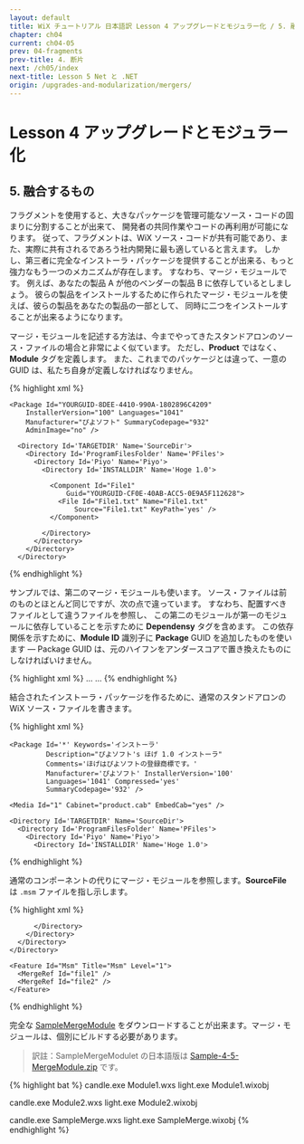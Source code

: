 ```yaml
---
layout: default
title: WiX チュートリアル 日本語訳 Lesson 4 アップグレードとモジュラー化 / 5. 融合するもの
chapter: ch04
current: ch04-05
prev: 04-fragments
prev-title: 4. 断片
next: /ch05/index
next-title: Lesson 5 Net と .NET
origin: /upgrades-and-modularization/mergers/
---
```

# Lesson 4 アップグレードとモジュラー化

## 5. 融合するもの

フラグメントを使用すると、大きなパッケージを管理可能なソース・コードの固まりに分割することが出来て、
開発者の共同作業やコードの再利用が可能になります。
従って、フラグメントは、WiX ソース・コードが共有可能であり、また、実際に共有されるであろう社内開発に最も適していると言えます。
しかし、第三者に完全なインストーラ・パッケージを提供することが出来る、もっと強力なもう一つのメカニズムが存在します。
すなわち、マージ・モジュールです。
例えば、あなたの製品 A が他のベンダーの製品 B に依存しているとしましょう。
彼らの製品をインストールするために作られたマージ・モジュールを使えば、彼らの製品をあなたの製品の一部として、
同時に二つをインストールすることが出来るようになります。

マージ・モジュールを記述する方法は、今までやってきたスタンドアロンのソース・ファイルの場合と非常によく似ています。
ただし、**Product** ではなく、**Module** タグを定義します。
また、これまでのパッケージとは違って、一意の GUID は、私たち自身が定義しなければなりません。

{% highlight xml %}
<?xml version='1.0' encoding='utf-8'?>
<Wix xmlns="http://schemas.microsoft.com/wix/2006/wi">
  <Module Id="File1" Language="1041" Codepage="932" Version="1.2.3">

    <Package Id="YOURGUID-8DEE-4410-990A-1802896C4209"
        InstallerVersion="100" Languages="1041"
        Manufacturer="ぴよソフト" SummaryCodepage="932"
        AdminImage="no" />

      <Directory Id='TARGETDIR' Name='SourceDir'>
        <Directory Id='ProgramFilesFolder' Name='PFiles'>
          <Directory Id='Piyo' Name='Piyo'>
            <Directory Id='INSTALLDIR' Name='Hoge 1.0'>

              <Component Id="File1"
                  Guid="YOURGUID-CF0E-40AB-ACC5-0E9A5F112628">
                <File Id="File1.txt" Name="File1.txt"
                    Source="File1.txt" KeyPath='yes' />
              </Component>

            </Directory>
          </Directory>
        </Directory>
      </Directory>

  </Module>
</Wix>
{% endhighlight %}

サンプルでは、第二のマージ・モジュールも使います。
ソース・ファイルは前のものとほとんど同じですが、次の点で違っています。
すなわち、配置すべきファイルとして違うファイルを参照し、
この第二のモジュールが第一のモジュールに依存していることを示すために **Dependensy** タグを含めます。
この依存関係を示すために、**Module ID** 識別子に **Package** GUID を追加したものを使います — 
Package GUID は、元のハイフンをアンダースコアで置き換えたものにしなければいけません。

{% highlight xml %}
  <Module Id="File2" Language="1041" Codepage="932" Version="1.2.3">
    ...
    <File Id="File2.txt" Name="File2.txt"
        Source="File2.txt" KeyPath='yes' />
    ...
    <Dependency
        RequiredId="File1.YOURGUID_8DEE_4410_990A_1802896C4209"
        RequiredLanguage="1041" RequiredVersion="1.2.3" />
  </Module>
{% endhighlight %}

結合されたインストーラ・パッケージを作るために、通常のスタンドアロンの WiX ソース・ファイルを書きます。

{% highlight xml %}
<?xml version='1.0' encoding='utf-8'?>
<Wix xmlns="http://schemas.microsoft.com/wix/2006/wi">
  <Product Name='ほげ 1.0'
           Id='YOURGUID-86C7-4D14-AEC0-86416A69ABDE'
           UpgradeCode='YOURGUID-7349-453F-94F6-BCB5110BA4FD'
           Language='1041' Codepage='932'
           Version='1.0.0' Manufacturer='ぴよソフト'>

    <Package Id='*' Keywords='インストーラ'
             Description="ぴよソフト's ほげ 1.0 インストーラ"
             Comments='ほげはぴよソフトの登録商標です。'
             Manufacturer='ぴよソフト' InstallerVersion='100'
             Languages='1041' Compressed='yes'
             SummaryCodepage='932' />

    <Media Id="1" Cabinet="product.cab" EmbedCab="yes" />

    <Directory Id='TARGETDIR' Name='SourceDir'>
      <Directory Id='ProgramFilesFolder' Name='PFiles'>
        <Directory Id='Piyo' Name='Piyo'>
          <Directory Id='INSTALLDIR' Name='Hoge 1.0'>
{% endhighlight %}

通常のコンポーネントの代りにマージ・モジュールを参照します。**SourceFile** は `.msm` ファイルを指し示します。

{% highlight xml %}
            <Merge Id="file1" Language="1041"
                   SourceFile="Module1.msm" DiskId="1" />
            <Merge Id="file2" Language="1041"
                   SourceFile="Module2.msm" DiskId="1" />

          </Directory>
        </Directory>
      </Directory>
    </Directory>

    <Feature Id="Msm" Title="Msm" Level="1">
      <MergeRef Id="file1" />
      <MergeRef Id="file2" />
    </Feature>

  </Product>
</Wix>
{% endhighlight %}

完全な [SampleMergeModule](https://www.firegiant.com/system/files/samples/SampleMergeModule.zip)
をダウンロードすることが出来ます。マージ・モジュールは、個別にビルドする必要があります。

> 訳註：SampleMergeModulet の日本語版は [Sample-4-5-MergeModule.zip](/samples/Sample-4-5-MergeModule.zip) です。

{% highlight bat %}
candle.exe Module1.wxs
light.exe Module1.wixobj

candle.exe Module2.wxs
light.exe Module2.wixobj

candle.exe SampleMerge.wxs
light.exe SampleMerge.wixobj
{% endhighlight %}
